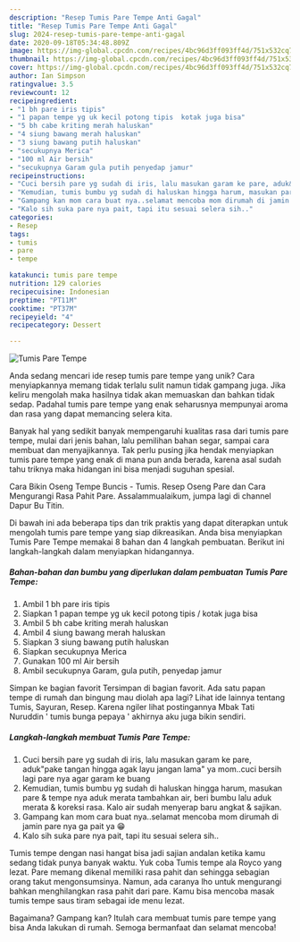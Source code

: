 ```yaml
---
description: "Resep Tumis Pare Tempe Anti Gagal"
title: "Resep Tumis Pare Tempe Anti Gagal"
slug: 2024-resep-tumis-pare-tempe-anti-gagal
date: 2020-09-18T05:34:48.809Z
image: https://img-global.cpcdn.com/recipes/4bc96d3ff093ff4d/751x532cq70/tumis-pare-tempe-foto-resep-utama.jpg
thumbnail: https://img-global.cpcdn.com/recipes/4bc96d3ff093ff4d/751x532cq70/tumis-pare-tempe-foto-resep-utama.jpg
cover: https://img-global.cpcdn.com/recipes/4bc96d3ff093ff4d/751x532cq70/tumis-pare-tempe-foto-resep-utama.jpg
author: Ian Simpson
ratingvalue: 3.5
reviewcount: 12
recipeingredient:
- "1 bh pare iris tipis"
- "1 papan tempe yg uk kecil potong tipis  kotak juga bisa"
- "5 bh cabe kriting merah haluskan"
- "4 siung bawang merah haluskan"
- "3 siung bawang putih haluskan"
- "secukupnya Merica"
- "100 ml Air bersih"
- "secukupnya Garam gula putih penyedap jamur"
recipeinstructions:
- "Cuci bersih pare yg sudah di iris, lalu masukan garam ke pare, aduk&#34;pake tangan hingga agak layu jangan lama&#34; ya mom..cuci bersih lagi pare nya agar garam ke buang"
- "Kemudian, tumis bumbu yg sudah di haluskan hingga harum, masukan pare &amp; tempe nya aduk merata tambahkan air, beri bumbu lalu aduk merata &amp; koreksi rasa. Kalo air sudah menyerap baru angkat &amp; sajikan."
- "Gampang kan mom cara buat nya..selamat mencoba mom dirumah di jamin pare nya ga pait ya 😁"
- "Kalo sih suka pare nya pait, tapi itu sesuai selera sih.."
categories:
- Resep
tags:
- tumis
- pare
- tempe

katakunci: tumis pare tempe 
nutrition: 129 calories
recipecuisine: Indonesian
preptime: "PT11M"
cooktime: "PT37M"
recipeyield: "4"
recipecategory: Dessert

---
```



![Tumis Pare Tempe](https://img-global.cpcdn.com/recipes/4bc96d3ff093ff4d/751x532cq70/tumis-pare-tempe-foto-resep-utama.jpg)

Anda sedang mencari ide resep tumis pare tempe yang unik? Cara menyiapkannya memang tidak terlalu sulit namun tidak gampang juga. Jika keliru mengolah maka hasilnya tidak akan memuaskan dan bahkan tidak sedap. Padahal tumis pare tempe yang enak seharusnya mempunyai aroma dan rasa yang dapat memancing selera kita.

Banyak hal yang sedikit banyak mempengaruhi kualitas rasa dari tumis pare tempe, mulai dari jenis bahan, lalu pemilihan bahan segar, sampai cara membuat dan menyajikannya. Tak perlu pusing jika hendak menyiapkan tumis pare tempe yang enak di mana pun anda berada, karena asal sudah tahu triknya maka hidangan ini bisa menjadi suguhan spesial.

Cara Bikin Oseng Tempe Buncis - Tumis. Resep Oseng Pare dan Cara Mengurangi Rasa Pahit Pare. Assalammualaikum, jumpa lagi di channel Dapur Bu Titin.


Di bawah ini ada beberapa tips dan trik praktis yang dapat diterapkan untuk mengolah tumis pare tempe yang siap dikreasikan. Anda bisa menyiapkan Tumis Pare Tempe memakai 8 bahan dan 4 langkah pembuatan. Berikut ini langkah-langkah dalam menyiapkan hidangannya.

<!--inarticleads1-->

##### Bahan-bahan dan bumbu yang diperlukan dalam pembuatan Tumis Pare Tempe:

1. Ambil 1 bh pare iris tipis
1. Siapkan 1 papan tempe yg uk kecil potong tipis / kotak juga bisa
1. Ambil 5 bh cabe kriting merah haluskan
1. Ambil 4 siung bawang merah haluskan
1. Siapkan 3 siung bawang putih haluskan
1. Siapkan secukupnya Merica
1. Gunakan 100 ml Air bersih
1. Ambil secukupnya Garam, gula putih, penyedap jamur


Simpan ke bagian favorit Tersimpan di bagian favorit. Ada satu papan tempe di rumah dan bingung mau diolah apa lagi? Lihat ide lainnya tentang Tumis, Sayuran, Resep. Karena ngiler lihat postingannya Mbak Tati Nuruddin &#39; tumis bunga pepaya &#39; akhirnya aku juga bikin sendiri. 

<!--inarticleads2-->

##### Langkah-langkah membuat Tumis Pare Tempe:

1. Cuci bersih pare yg sudah di iris, lalu masukan garam ke pare, aduk&#34;pake tangan hingga agak layu jangan lama&#34; ya mom..cuci bersih lagi pare nya agar garam ke buang
1. Kemudian, tumis bumbu yg sudah di haluskan hingga harum, masukan pare &amp; tempe nya aduk merata tambahkan air, beri bumbu lalu aduk merata &amp; koreksi rasa. Kalo air sudah menyerap baru angkat &amp; sajikan.
1. Gampang kan mom cara buat nya..selamat mencoba mom dirumah di jamin pare nya ga pait ya 😁
1. Kalo sih suka pare nya pait, tapi itu sesuai selera sih..


Tumis tempe dengan nasi hangat bisa jadi sajian andalan ketika kamu sedang tidak punya banyak waktu. Yuk coba Tumis tempe ala Royco yang lezat. Pare memang dikenal memiliki rasa pahit dan sehingga sebagian orang takut mengonsumsinya. Namun, ada caranya lho untuk mengurangi bahkan menghilangkan rasa pahit dari pare. Kamu bisa mencoba masak tumis tempe saus tiram sebagai ide menu lezat. 

Bagaimana? Gampang kan? Itulah cara membuat tumis pare tempe yang bisa Anda lakukan di rumah. Semoga bermanfaat dan selamat mencoba!
